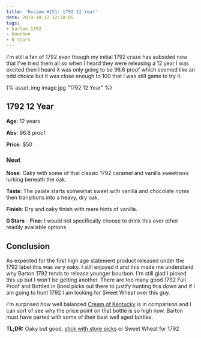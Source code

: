 ```yaml
---
title: 'Review #151: 1792 12 Year'
date: 2019-10-12 12:28:05
tags:
- barton 1792
- bourbon
- 0 stars
---
```



I'm still a fan of 1792 even though my initial 1792 craze has subsided now that I've tried them all so when I heard they were releasing a 12 year I was excited then I heard it was only going to be 96.6 proof which seemed like an odd choice but it was close enough to 100 that I was still game to try it.

{% asset_img image.jpg "1792 12 Year" %}

## 1792 12 Year
**Age**: 12 years

**Abv**: 96.6 proof

**Price**: $50

### Neat
**Nose**: Oaky with some of that classic 1792 caramel and vanilla sweetness lurking beneath the oak.

**Taste**: The palate starts somewhat sweet with vanilla and chocolate notes then transitions into a heavy, dry oak.

**Finish**: Dry and oaky finish with mere hints of vanilla.

**0 Stars** - **Fine:** I would not specifically choose to drink this  over other readily available options

## Conclusion

As expected for the first high age statement product released under the 1792 label this was very oaky. I still enjoyed it and this made me understand why Barton 1792 tends to release younger bourbon. I'm still glad I picked this up but I won't be getting another. There are too many good 1792 Full Proof and Bottled in Bond picks out there to justify hunting this down and if I am going to hunt 1792 I am looking for Sweet Wheat over this guy.

I'm surprised how well balanced [Cream of Kentucky](https://atxbourbon.com/2019/07/28/Review-131-Cream-of-Kentucky-Batch-2/) is in comparison and I can sort of see why the price point on that bottle is so high now. Barton must have parted with some of their best well aged bottles.

**TL;DR:** Oaky but good, [stick with store picks](https://atxbourbon.com/2018/12/19/Reviews-51-53-Oak-Liquor-Cabinet-1792-Picks/) or Sweet Wheat for 1792

